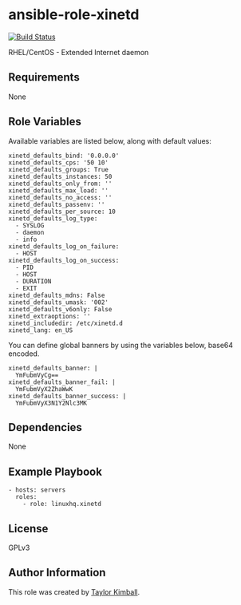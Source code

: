 # ansible-role-xinetd

[![Build Status](https://travis-ci.org/linuxhq/ansible-role-xinetd.svg?branch=master)](https://travis-ci.org/linuxhq/ansible-role-xinetd)

RHEL/CentOS - Extended Internet daemon

## Requirements

None

## Role Variables

Available variables are listed below, along with default values:

    xinetd_defaults_bind: '0.0.0.0'
    xinetd_defaults_cps: '50 10'
    xinetd_defaults_groups: True
    xinetd_defaults_instances: 50
    xinetd_defaults_only_from: ''
    xinetd_defaults_max_load: ''
    xinetd_defaults_no_access: ''
    xinetd_defaults_passenv: ''
    xinetd_defaults_per_source: 10
    xinetd_defaults_log_type:
      - SYSLOG
      - daemon
      - info
    xinetd_defaults_log_on_failure:
      - HOST
    xinetd_defaults_log_on_success:
      - PID
      - HOST
      - DURATION
      - EXIT
    xinetd_defaults_mdns: False
    xinetd_defaults_umask: '002'
    xinetd_defaults_v6only: False
    xinetd_extraoptions: ''
    xinetd_includedir: /etc/xinetd.d
    xinetd_lang: en_US

You can define global banners by using the variables below, base64 encoded.

    xinetd_defaults_banner: |
      YmFubmVyCg==
    xinetd_defaults_banner_fail: |
      YmFubmVyX2ZhaWwK
    xinetd_defaults_banner_success: |
      YmFubmVyX3N1Y2Nlc3MK

## Dependencies

None

## Example Playbook

    - hosts: servers
      roles:
        - role: linuxhq.xinetd

## License

GPLv3

## Author Information

This role was created by [Taylor Kimball](http://www.linuxhq.org).
